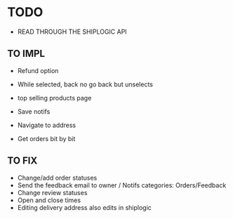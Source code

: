 # TODO

- READ THROUGH  THE SHIPLOGIC API

## TO IMPL

- Refund option
- While selected, back no go back but unselects
- top selling products page

 - Save notifs
- Navigate to address
- Get orders bit by bit
## TO FIX

- Change/add order statuses
- Send the feedback email to owner / Notifs categories: Orders/Feedback
- Change review statuses
- Open and close times
- Editing delivery address also edits in shiplogic